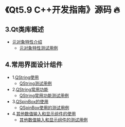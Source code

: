 # 《Qt5.9 C++开发指南》源码 🔥

## 3.Qt类库概述

- [元对象特性介绍](./samp3_1/README.md)<br>
    - [元对象特性测试用例](./samp3_1)<br>

## 4.常用界面设计组件

- 1.[QString使用](./samp4_1/README.md)<br>
    - [QString测试用例](./samp4_1)<br>
- 2.[QString常用功能](./samp4_2/README.md)<br>
    - [QString常用功能测试用例](./samp4_2)<br>
- 3.[QSpinBox的使用](./samp4_3/README.md)<br>
    - [QSpinBox使用的测试用例](./samp4_3)<br>
- 4.[其他数值输入和显示组件的使用](./samp4_4/README.md)<br>
    - [其他数值输入和显示组件的测试用例](./samp4_4)<br>